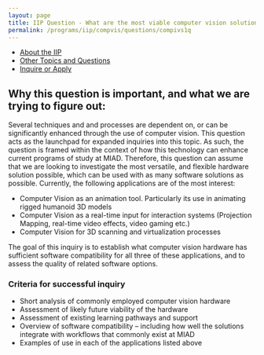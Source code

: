 ```yaml
---
layout: page
title: IIP Question - What are the most viable computer vision solutions for MIAD?
permalink: /programs/iip/compvis/questions/compivs1q
---
```

- [About the IIP](programs/iip/aboutiip)
- [Other Topics and Questions](programs/iip/iiptopics)
- [Inquire or Apply](mailto:bendembroski@miad.edu)
## Why this question is important, and what we are trying to figure out:

Several techniques and and processes are dependent on, or can be significantly enhanced through the use of computer vision. This question acts as the launchpad for expanded inquiries into this topic. As such, the question is framed within the context of how this technology can enhance current programs of study at MIAD. Therefore, this question can assume that we are looking to investigate the most versatile, and flexible hardware solution possible, which can be used with as many software solutions as possible. Currently, the following applications are of the most interest:

- Computer Vision as an animation tool. Particularly its use in animating rigged humanoid 3D models
- Computer Vision as a real-time input for interaction systems (Projection Mapping, real-time video effects, video gaming etc.)
- Computer Vision for 3D scanning and virtualization processes

The goal of this inquiry is to establish what computer vision hardware has sufficient software compatibility for all three of these applications, and to assess the quality of related software options.
### Criteria for successful inquiry

- Short analysis of commonly employed computer vision hardware
- Assessment of likely future viability of the hardware
- Assessment of existing learning pathways and support
- Overview of software compatibility – including how well the solutions integrate with workflows that commonly exist at MIAD
- Examples of use in each of the applications listed above
